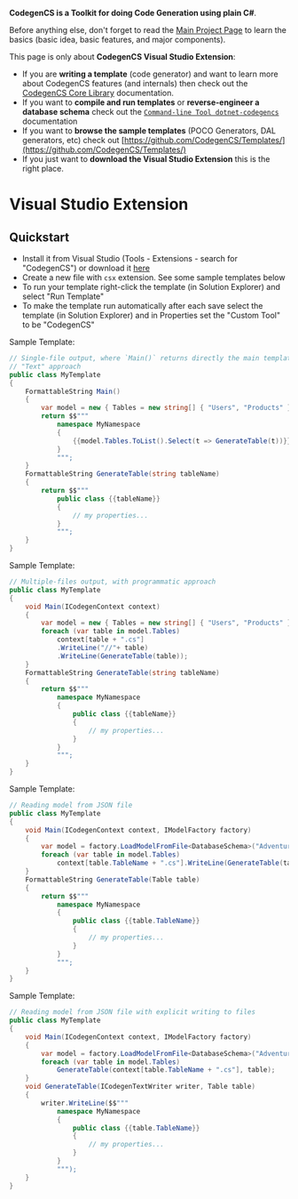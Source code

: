 **CodegenCS is a Toolkit for doing Code Generation using plain C#**.

Before anything else, don't forget to read the [Main Project Page](https://github.com/CodegenCS/CodegenCS/) to learn the basics (basic idea, basic features, and major components).

This page is only about **CodegenCS Visual Studio Extension**:
- If you are **writing a template** (code generator) and want to learn more about CodegenCS features (and internals) then check out the [CodegenCS Core Library](https://github.com/CodegenCS/CodegenCS/tree/master/src/Core/CodegenCS) documentation.
- If you want to **compile and run templates** or **reverse-engineer a database schema** check out the [`Command-line Tool dotnet-codegencs`](https://github.com/CodegenCS/CodegenCS/tree/master/src/Tools/dotnet-codegencs/) documentation
- If you want to **browse the sample templates** (POCO Generators, DAL generators, etc) check out [https://github.com/CodegenCS/Templates/](https://github.com/CodegenCS/Templates/)
- If you just want to **download the Visual Studio Extension** this is the right place.

# Visual Studio Extension

## Quickstart

- Install it from Visual Studio (Tools - Extensions - search for "CodegenCS") or download it [here](https://marketplace.visualstudio.com/items?itemName=Drizin.CodegenCS)
- Create a new file with `csx` extension. See some sample templates below
- To run your template right-click the template (in Solution Explorer) and select "Run Template"
- To make the template run automatically after each save select the template (in Solution Explorer) and in Properties set the "Custom Tool" to be "CodegenCS"

Sample Template:

```cs
// Single-file output, where `Main()` returns directly the main template
// "Text" approach
public class MyTemplate
{
    FormattableString Main()
    {
        var model = new { Tables = new string[] { "Users", "Products" } };
        return $$"""
            namespace MyNamespace
            {
                {{model.Tables.ToList().Select(t => GenerateTable(t))}}
            }
            """;
    }
    FormattableString GenerateTable(string tableName)
    {
        return $$"""
            public class {{tableName}}
            {
                // my properties...
            }
            """;
    }
}
```

Sample Template:

```cs
// Multiple-files output, with programmatic approach
public class MyTemplate
{
    void Main(ICodegenContext context)
    {
        var model = new { Tables = new string[] { "Users", "Products" } };
        foreach (var table in model.Tables)
            context[table + ".cs"]
            .WriteLine("//"+ table)
            .WriteLine(GenerateTable(table));
    }
    FormattableString GenerateTable(string tableName)
    {
        return $$"""
            namespace MyNamespace
            {
                public class {{tableName}}
                {
                    // my properties...
                }
            }
            """;
    }
}
```

Sample Template:

```cs
// Reading model from JSON file
public class MyTemplate
{
    void Main(ICodegenContext context, IModelFactory factory)
    {
        var model = factory.LoadModelFromFile<DatabaseSchema>("AdventureWorks.json");
        foreach (var table in model.Tables)
            context[table.TableName + ".cs"].WriteLine(GenerateTable(table));
    }
    FormattableString GenerateTable(Table table)
    {
        return $$"""
            namespace MyNamespace
            {
                public class {{table.TableName}}
                {
                    // my properties...
                }
            }
            """;
    }
}
```

Sample Template:

```cs
// Reading model from JSON file with explicit writing to files
public class MyTemplate
{
    void Main(ICodegenContext context, IModelFactory factory)
    {
        var model = factory.LoadModelFromFile<DatabaseSchema>("AdventureWorks.json");
        foreach (var table in model.Tables)
            GenerateTable(context[table.TableName + ".cs"], table);
    }
    void GenerateTable(ICodegenTextWriter writer, Table table)
    {
        writer.WriteLine($$"""
            namespace MyNamespace
            {
                public class {{table.TableName}}
                {
                    // my properties...
                }
            }
            """);
    }
}
```